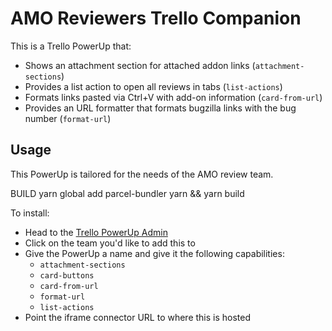 # AMO Reviewers Trello Companion
This is a Trello PowerUp that:
* Shows an attachment section for attached addon links (`attachment-sections`)
* Provides a list action to open all reviews in tabs (`list-actions`)
* Formats links pasted via Ctrl+V with add-on information (`card-from-url`)
* Provides an URL formatter that formats bugzilla links with the bug number (`format-url`)

## Usage
This PowerUp is tailored for the needs of the AMO review team.

BUILD
yarn global add parcel-bundler
yarn && yarn build

To install:
* Head to the [Trello PowerUp Admin](https://trello.com/power-ups/admin)
* Click on the team you'd like to add this to
* Give the PowerUp a name and give it the following capabilities:
  * `attachment-sections`
  * `card-buttons`
  * `card-from-url`
  * `format-url`
  * `list-actions`
* Point the iframe connector URL to where this is hosted